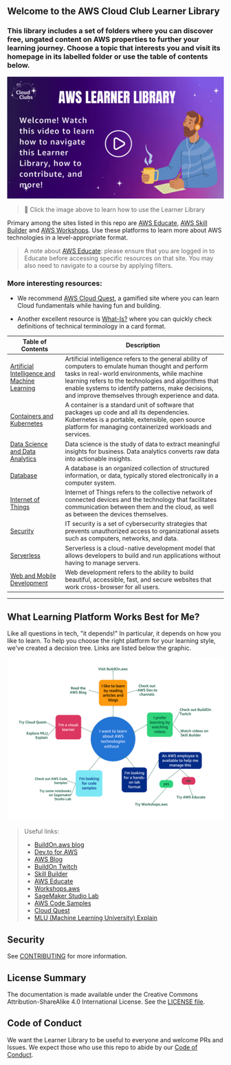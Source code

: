 ## Welcome to the AWS Cloud Club Learner Library

### This library includes a set of folders where you can discover free, ungated content on AWS properties to further your learning journey. Choose a topic that interests you and visit its homepage in its labelled folder or use the table of contents below. 

[![Learner Library overview ](images/watch.gif)](https://www.youtube.com/watch?v=5QMuHqLnqqU "Learner Library Overview - Click to Watch!")
> 🎥 Click the image above to learn how to use the Learner Library


Primary among the sites listed in this repo are [AWS Educate](https://www.awseducate.com/), [AWS Skill Builder](https://explore.skillbuilder.aws/learn) and [AWS Workshops](https://workshops.aws/). Use these platforms to learn more about AWS technologies in a level-appropriate format.

> A note about [AWS Educate](https://www.awseducate.com/): please ensure that you are logged in to Educate before accessing specific resources on that site. You may also need to navigate to a course by applying filters.

### More interesting resources:

- We recommend [AWS Cloud Quest](https://explore.skillbuilder.aws/learn/course/11458/play/42651/play-cloud-quest-cloud-practitioner), a gamified site where you can learn Cloud fundamentals while having fun and building.

- Another excellent resource is [What-Is?](https://aws.amazon.com/what-is/) where you can quickly check definitions of technical terminology in a card format.

| Table of Contents                                              | Description                                                                                                                                                                                                                                                                                                              |
|---------------------------------------------------------------|--------------------------------------------------------------------------------------------------------------------------------------------------------------------------------------------------------------------------------------------------------------------------------------------------------------------------|
| [Artificial Intelligence and Machine Learning](/AI_ML)        | Artificial intelligence refers to the general ability of computers to emulate human thought and perform tasks in real-world environments, while machine learning refers to the technologies and algorithms that enable systems to identify patterns, make decisions, and improve themselves through experience and data. |
| [Containers and Kubernetes](/Containers_Kubernetes)           | A container is a standard unit of software that packages up code and all its dependencies. Kubernetes is a portable, extensible, open source platform for managing containerized workloads and services.                                                                                                                  |
| [Data Science and Data Analytics](/DataScience_DataAnalytics) | Data science is the study of data to extract meaningful insights for business. Data analytics converts raw data into actionable insights.                                                                                                                                                                                |
| [Database](/Database)                                         | A database is an organized collection of structured information, or data, typically stored electronically in a computer system.                                                                                                                                                                                          |
| [Internet of Things](/IoT)                                    | Internet of Things refers to the collective network of connected devices and the technology that facilitates communication between them and the cloud, as well as between the devices themselves.                                                                                                                        |
| [Security](/Security)                                         | IT security is a set of cybersecurity strategies that prevents unauthorized access to organizational assets such as computers, networks, and data.                                                                                                                                                                        |
| [Serverless](/Serverless)                                     | Serverless is a cloud-native development model that allows developers to build and run applications without having to manage servers.                                                                                                                                                                                    |
| [Web and Mobile Development](/Web_Mobile_Development)            | Web development refers to the ability to build beautiful, accessible, fast, and secure websites that work cross-browser for all users.                                                                                                                                                                     |

---

## What Learning Platform Works Best for Me?

Like all questions in tech, "it depends!" In particular, it depends on how you like to learn. To help you choose the right platform for your learning style, we've created a decision tree. Links are listed below the graphic.

![Decision tree](./images/learn.svg)

> Useful links:
>
> - [BuildOn.aws blog](https://buildon.aws)
> - [Dev.to for AWS](https://dev.to/aws)
> - [AWS Blog](https://aws.amazon.com/blogs/)
> - [BuildOn Twitch](https://www.twitch.tv/aws)
> - [Skill Builder](https://explore.skillbuilder.aws/)
> - [AWS Educate](https://www.awseducate.com/)
> - [Workshops.aws](https://workshops.aws/)
> - [SageMaker Studio Lab](https://studiolab.sagemaker.aws/)
> - [AWS Code Samples](https://github.com/aws-samples)
> - [Cloud Quest](https://explore.skillbuilder.aws/learn/course/11458/play/42651/play-cloud-quest-cloud-practitioner)
> - [MLU (Machine Learning University) Explain](https://mlu-explain.github.io/)

## Security

See [CONTRIBUTING](CONTRIBUTING.md#security-issue-notifications) for more information.

## License Summary

The documentation is made available under the Creative Commons Attribution-ShareAlike 4.0 International License. See the [LICENSE file](LICENSE.md).

## Code of Conduct

We want the Learner Library to be useful to everyone and welcome PRs and Issues. We expect those who use this repo to abide by our [Code of Conduct](https://aws.github.io/code-of-conduct).
